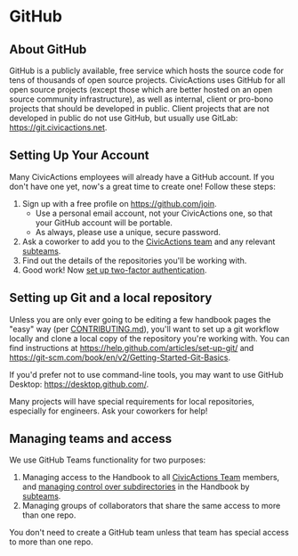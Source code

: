 # GitHub

## About GitHub

GitHub is a publicly available, free service which hosts the source code for tens of thousands of open source projects. CivicActions uses GitHub for all open source projects (except those which are better hosted on an open source community infrastructure), as well as internal, client or pro-bono projects that should be developed in public. Client projects that are not developed in public do not use GitHub, but usually use GitLab: <https://git.civicactions.net>.

## Setting Up Your Account

Many CivicActions employees will already have a GitHub account. If you don't have one yet, now's a great time to create one! Follow these steps:

1.  Sign up with a free profile on <https://github.com/join>.
    - Use a personal email account, not your CivicActions one, so that your GitHub account will be portable.
    - As always, please use a unique, secure password.
2.  Ask a coworker to add you to the [CivicActions team](https://github.com/orgs/CivicActions/teams/civicactions-team) and any relevant [subteams](https://github.com/orgs/CivicActions/teams/civicactions-team/teams).
3.  Find out the details of the repositories you'll be working with.
4.  Good work! Now [set up two-factor authentication](https://help.github.com/articles/securing-your-account-with-two-factor-authentication-2fa/).

## Setting up Git and a local repository

Unless you are only ever going to be editing a few handbook pages the "easy" way (per [CONTRIBUTING.md](../../000-contributing/README.md)), you'll want to set up a git workflow locally and clone a local copy of the repository you're working with. You can find instructions at <https://help.github.com/articles/set-up-git/> and <https://git-scm.com/book/en/v2/Getting-Started-Git-Basics>.

If you'd prefer not to use command-line tools, you may want to use GitHub Desktop: <https://desktop.github.com/>.

Many projects will have special requirements for local repositories, especially for engineers. Ask your coworkers for help!

## Managing teams and access

We use GitHub Teams functionality for two purposes:

1.  Managing access to the Handbook to all [CivicActions Team](https://github.com/orgs/CivicActions/teams/civicactions-team) members, and [managing control over subdirectories](../../000-contributing/docs-governance.md) in the Handbook by [subteams](https://github.com/orgs/CivicActions/teams/civicactions-team/teams).
2.  Managing groups of collaborators that share the same access to more than one repo.

You don't need to create a GitHub team unless that team has special access to more than one repo.
